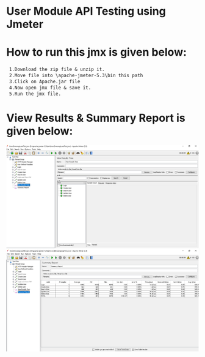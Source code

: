 # User Module API Testing using Jmeter
# How to run this jmx is given below:
     1.Download the zip file & unzip it.
     2.Move file into \apache-jmeter-5.3\bin this path 
     3.Click on Apache.jar file
     4.Now open jmx file & save it.
     5.Run the jmx file.
   
# View Results & Summary Report is given below:
  ![Reports Preview](./ViewTreeResult.png)
  ![Reports Preview](./SummaryReport.png)
   

